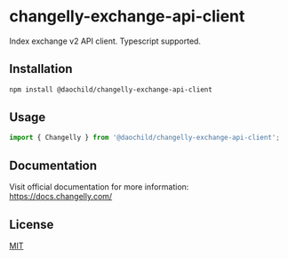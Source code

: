 # changelly-exchange-api-client
Index exchange v2 API client. Typescript supported.

## Installation
```bash
npm install @daochild/changelly-exchange-api-client
```

## Usage
```typescript
import { Changelly } from '@daochild/changelly-exchange-api-client';
```

## Documentation
Visit official documentation for more information:
https://docs.changelly.com/

## License
[MIT](https://github.com/daochild/changelly-exchange-api-client/blob/master/LICENSE)
